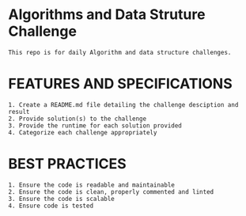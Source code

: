 # Algorithms and Data Struture Challenge

    This repo is for daily Algorithm and data structure challenges.

# FEATURES AND SPECIFICATIONS

    1. Create a README.md file detailing the challenge desciption and result
    2. Provide solution(s) to the challenge
    3. Provide the runtime for each solution provided
    4. Categorize each challenge appropriately

# BEST PRACTICES

    1. Ensure the code is readable and maintainable
    2. Ensure the code is clean, properly commented and linted
    3. Ensure the code is scalable
    4. Ensure code is tested
